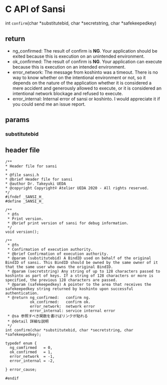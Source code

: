 # C API of Sansi

int ``confirm``(char *substitutebid, char *secretstring, char *safekeepedkey)  

## return

- ng_confirmed: The result of confirm is **NG**. Your application should be exited because this is execution on an unintended environment.
- ok_confirmed: The result of confirm is **NG**. Your application can execute because this is execution on an intended environment.
- error_network: The message from koshinto was a timeout. There is no way to know whether on the intentional environment or not, so it depends on the nature of the application whether it is considered a mere accident and generously allowed to execute, or it is considered an intentional network blockage and refused to execute.
- error_internal: Internal error of sansi or koshinto. 
I would appreciate it if you could send me an issue report.

## params

### substitutebid

## header file
```c:
/**
* Header file for sansi
* 
* @file sansi.h
* @brief Header file for sansi
* @author Dr. Takeyuki UEDA
* @copyright Copyright© Atelier UEDA 2020 - All rights reserved.
*/
#ifndef _SANSI_H_
#define _SANSI_H_

/**
 * @fn
 * Print version.
 * @brief print version of sansi for debug information.
 */
void version();

/**
 * @fn
 * Confirmation of execution authority.
 * @brief Confirmation of execution authority.
 * @param (substitutebid) A BindID used on behalf of the original BindID of sansi. This BindID should be owned by the same owner of it that the same user who owns the original BindID.
 * @param (secretstring) Any string of up to 128 characters passed to koshinto as part of keys. If a string of 128 characters or more is specified, the previous 128 characters are passed.
 * @param (safekeepedkey) A pointer to the area that receives the safekeepedkey string returned by koshinto upon successful authentication.
 * @return ng_confirmed:   confirm ng.
           ok_confirmed:   confirm ok.
           error_network:  network error
           error_internal: service internal error
 * @sa 参照すべき関数を書けばリンクが貼れる
 * @detail 詳細な説明
 */
int confirm(char *substitutebid, char *secretstring, char *safekeepedkey);

typedef enum {
  ng_comfirmed   = 0,
  ok_confirmed   = 1,
  error_network  = -1,
  error_internal = -2,

} error_cause;

#endif
```